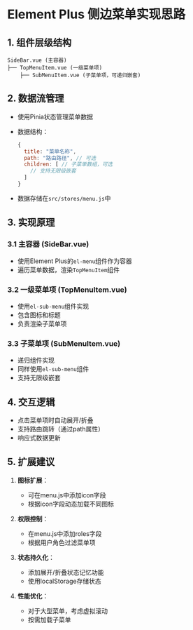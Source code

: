 # Element Plus 侧边菜单实现思路

## 1. 组件层级结构

```
SideBar.vue (主容器)
├── TopMenuItem.vue (一级菜单项)
    ├── SubMenuItem.vue (子菜单项，可递归嵌套)
```

## 2. 数据流管理

- 使用Pinia状态管理菜单数据
- 数据结构：

  ```javascript
  {
    title: "菜单名称",
    path: "路由路径", // 可选
    children: [ // 子菜单数组，可选
      // 支持无限级嵌套
    ]
  }
  ```

- 数据存储在`src/stores/menu.js`中

## 3. 实现原理

### 3.1 主容器 (SideBar.vue)

- 使用Element Plus的`el-menu`组件作为容器
- 遍历菜单数据，渲染`TopMenuItem`组件

### 3.2 一级菜单项 (TopMenuItem.vue)

- 使用`el-sub-menu`组件实现
- 包含图标和标题
- 负责渲染子菜单项

### 3.3 子菜单项 (SubMenuItem.vue)

- 递归组件实现
- 同样使用`el-sub-menu`组件
- 支持无限级嵌套

## 4. 交互逻辑

- 点击菜单项时自动展开/折叠
- 支持路由跳转（通过path属性）
- 响应式数据更新

## 5. 扩展建议

1. **图标扩展**：
   - 可在menu.js中添加icon字段
   - 根据icon字段动态加载不同图标

2. **权限控制**：
   - 在menu.js中添加roles字段
   - 根据用户角色过滤菜单项

3. **状态持久化**：
   - 添加展开/折叠状态记忆功能
   - 使用localStorage存储状态

4. **性能优化**：
   - 对于大型菜单，考虑虚拟滚动
   - 按需加载子菜单
